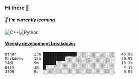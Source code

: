 ### Hi there 👋

##### 🌱 I’m currently learning

![C++](https://img.shields.io/badge/-C++-00599C?style=flat-square&logo=c)![Python](https://img.shields.io/badge/-Python-black?style=flat-square&logo=Python)


<!-- waka-box start -->
#### <a href="https://gist.github.com/bf274261b4c8553e17fc709dfc3cfa97" target="_blank">Weekly development breakdown</a>
```text
Other     	 23m ███████████████░░░░░░░░░░░░░░░░░   46.9% 
Markdown  	 15m █████████▉░░░░░░░░░░░░░░░░░░░░░░   30.9% 
YAML      	 9m  █████▊░░░░░░░░░░░░░░░░░░░░░░░░░░   18.1% 
Bash      	 2m  █▎░░░░░░░░░░░░░░░░░░░░░░░░░░░░░░    4.1% 
JSON      	 0s  ░░░░░░░░░░░░░░░░░░░░░░░░░░░░░░░░    0.0% 
```
<!-- Powered by https://github.com/YouEclipse/waka-box-go . -->
<!-- waka-box end -->



<!--
**KomoreKalu/KomoreKalu** is a ✨ _special_ ✨ repository because its `README.md` (this file) appears on your GitHub profile.

Here are some ideas to get you started:

- 🔭 I’m currently working on ...
- 🌱 I’m currently learning ...
- 👯 I’m looking to collaborate on ...
- 🤔 I’m looking for help with ...
- 💬 Ask me about ...
- 📫 How to reach me: ...
- 😄 Pronouns: ...
- ⚡ Fun fact: ...
-->
